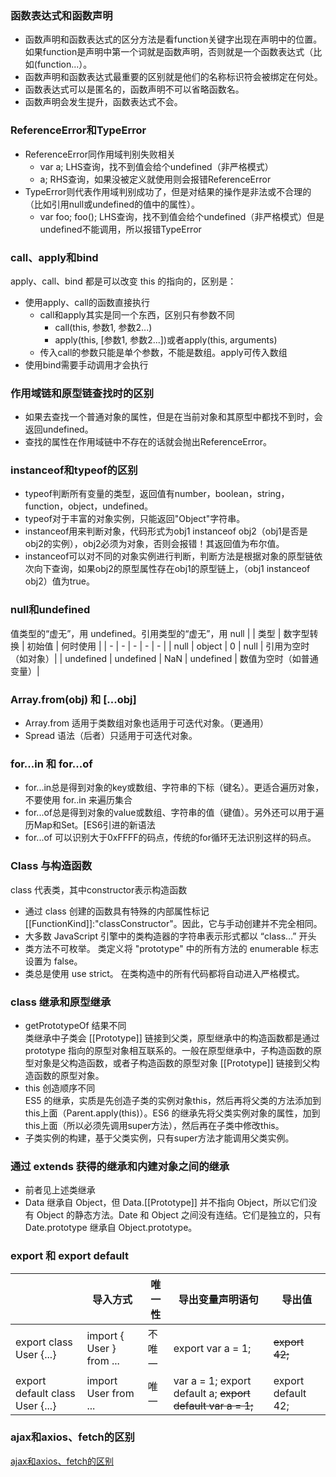 ### 函数表达式和函数声明
- 函数声明和函数表达式的区分方法是看function关键字出现在声明中的位置。如果function是声明中第一个词就是函数声明，否则就是一个函数表达式（比如(function...）。
- 函数声明和函数表达式最重要的区别就是他们的名称标识符会被绑定在何处。
- 函数表达式可以是匿名的，函数声明不可以省略函数名。
- 函数声明会发生提升，函数表达式不会。

### ReferenceError和TypeError
- ReferenceError同作用域判别失败相关
   - var a; LHS查询，找不到值会给个undefined（非严格模式）
   - a; RHS查询，如果没被定义就使用则会报错ReferenceError
- TypeError则代表作用域判别成功了，但是对结果的操作是非法或不合理的（比如引用null或undefined的值中的属性）。
   - var foo; foo(); LHS查询，找不到值会给个undefined（非严格模式）但是undefined不能调用，所以报错TypeError

### call、apply和bind
apply、call、bind 都是可以改变 this 的指向的，区别是：
- 使用apply、call的函数直接执行
   - call和apply其实是同一个东西，区别只有参数不同
      - call(this, 参数1, 参数2...)
      - apply(this, [参数1, 参数2...])或者apply(this, arguments)
   - 传入call的参数只能是单个参数，不能是数组。apply可传入数组
- 使用bind需要手动调用才会执行

### 作用域链和原型链查找时的区别
- 如果去查找一个普通对象的属性，但是在当前对象和其原型中都找不到时，会返回undefined。
- 查找的属性在作用域链中不存在的话就会抛出ReferenceError。

### instanceof和typeof的区别
- typeof判断所有变量的类型，返回值有number，boolean，string，function，object，undefined。
- typeof对于丰富的对象实例，只能返回"Object"字符串。
- instanceof用来判断对象，代码形式为obj1 instanceof obj2（obj1是否是obj2的实例），obj2必须为对象，否则会报错！其返回值为布尔值。
- instanceof可以对不同的对象实例进行判断，判断方法是根据对象的原型链依次向下查询，如果obj2的原型属性存在obj1的原型链上，（obj1 instanceof obj2）值为true。

### null和undefined
值类型的“虚无”，用 undefined。引用类型的“虚无”，用 null
| | 类型 | 数字型转换 | 初始值 | 何时使用 |
| - | - | - | - | - |
| null | object | 0 | null | 引用为空时（如对象）|
| undefined | undefined | NaN | undefined | 数值为空时（如普通变量）|

### Array.from(obj) 和 [...obj]
- Array.from 适用于类数组对象也适用于可迭代对象。（更通用）
- Spread 语法（后者）只适用于可迭代对象。

### for...in 和 for...of
- for...in总是得到对象的key或数组、字符串的下标（键名）。更适合遍历对象，不要使用 for..in 来遍历集合
- for...of总是得到对象的value或数组、字符串的值（键值）。另外还可以用于遍历Map和Set。[ES6引进的新语法
- for...of 可以识别大于0xFFFF的码点，传统的for循环无法识别这样的码点。

### Class 与构造函数
class 代表类，其中constructor表示构造函数
- 通过 class 创建的函数具有特殊的内部属性标记 \[\[FunctionKind]]:"classConstructor"。因此，它与手动创建并不完全相同。
- 大多数 JavaScript 引擎中的类构造器的字符串表示形式都以 “class…” 开头
- 类方法不可枚举。 类定义将 "prototype" 中的所有方法的 enumerable 标志设置为 false。
- 类总是使用 use strict。 在类构造中的所有代码都将自动进入严格模式。

### class 继承和原型继承
- getPrototypeOf 结果不同  
类继承中子类会 \[\[Prototype]] 链接到父类，原型继承中的构造函数都是通过 prototype 指向的原型对象相互联系的。一般在原型继承中，子构造函数的原型对象是父构造函数，或者子构造函数的原型对象 \[\[Prototype]] 链接到父构造函数的原型对象。
- this 创造顺序不同  
ES5 的继承，实质是先创造子类的实例对象this，然后再将父类的方法添加到this上面（Parent.apply(this)）。ES6 的继承先将父类实例对象的属性，加到this上面（所以必须先调用super方法），然后再在子类中修改this。
- 子类实例的构建，基于父类实例，只有super方法才能调用父类实例。

### 通过 extends 获得的继承和内建对象之间的继承
- 前者见上述类继承
- Data 继承自 Object，但 Data.[[Prototype]] 并不指向 Object，所以它们没有 Object 的静态方法。Date 和 Object 之间没有连结。它们是独立的，只有 Date.prototype 继承自 Object.prototype。

### export 和 export default
| | 导入方式 | 唯一性 | 导出变量声明语句 | 导出值 |
| - | - | - | - | - |
| export class User {...} | import { User } from ... | 不唯一 | export var a = 1; | ~~export 42;~~ |
| export default class User {...} | import User from ... | 唯一 | var a = 1; export default a; ~~export default var a = 1;~~ | export default 42; |

### ajax和axios、fetch的区别
[ajax和axios、fetch的区别](https://www.jianshu.com/p/8bc48f8fde75)
